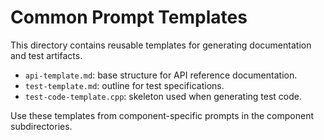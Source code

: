 # Common Prompt Templates

This directory contains reusable templates for generating documentation and test artifacts.

- `api-template.md`: base structure for API reference documentation.
- `test-template.md`: outline for test specifications.
- `test-code-template.cpp`: skeleton used when generating test code.

Use these templates from component-specific prompts in the component subdirectories.
